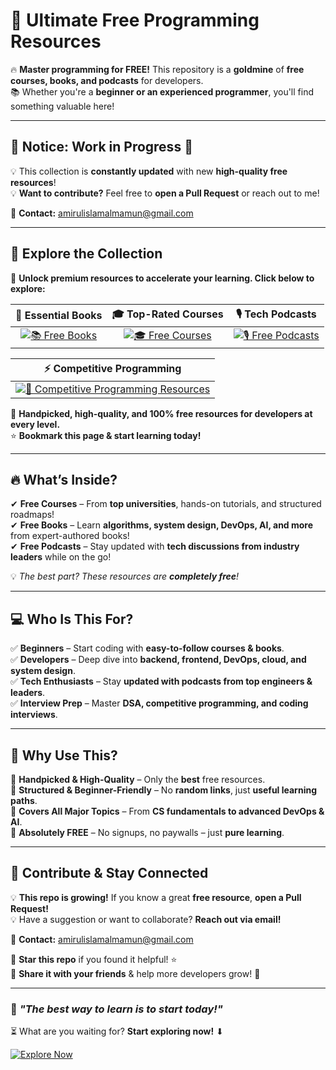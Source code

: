 # 🚀 Ultimate Free Programming Resources  

🔥 **Master programming for FREE!** This repository is a **goldmine** of **free courses, books, and podcasts** for developers.  
📚 Whether you're a **beginner or an experienced programmer**, you'll find something valuable here!  

---

## 📢 **Notice: Work in Progress** 🚧  

💡 This collection is **constantly updated** with new **high-quality free resources**!  
💡 **Want to contribute?** Feel free to **open a Pull Request** or reach out to me!  

📩 **Contact:** [amirulislamalmamun@gmail.com](mailto:amirulislamalmamun@gmail.com)  

---

## 📂 Explore the Collection  

🚀 **Unlock premium resources to accelerate your learning. Click below to explore:**  

| 📖 **Essential Books** | 🎓 **Top-Rated Courses** | 🎙 **Tech Podcasts** |
|:---------------------:|:----------------------:|:------------------:|
| [![📚 Free Books](https://img.shields.io/badge/-Explore_Books-0073e6?style=for-the-badge&logo=openbook&logoColor=white)](free-books.md) | [![🎓 Free Courses](https://img.shields.io/badge/-Explore_Courses-008000?style=for-the-badge&logo=edx&logoColor=white)](free-courses.md) | [![🎙 Free Podcasts](https://img.shields.io/badge/-Explore_Podcasts-FF5733?style=for-the-badge&logo=audible&logoColor=white)](free-podcasts.md) |

| ⚡ **Competitive Programming** | 
|:-----------------------------:|
| [![🚀 Competitive Programming Resources](https://img.shields.io/badge/-Competitive_Programming_Resources-DC143C?style=for-the-badge&logo=codeforces&logoColor=white)](https://github.com/shiningflash/Competitive-Programming-Resources) |

📌 **Handpicked, high-quality, and 100% free resources for developers at every level.**  
⭐ **Bookmark this page & start learning today!**  

---

## 🔥 What’s Inside?

✔ **Free Courses** – From **top universities**, hands-on tutorials, and structured roadmaps!  
✔ **Free Books** – Learn **algorithms, system design, DevOps, AI, and more** from expert-authored books!  
✔ **Free Podcasts** – Stay updated with **tech discussions from industry leaders** while on the go!  

💡 _The best part? These resources are **completely free**!_  

---

## 💻 Who Is This For?

✅ **Beginners** – Start coding with **easy-to-follow courses & books**.  
✅ **Developers** – Deep dive into **backend, frontend, DevOps, cloud, and system design**.  
✅ **Tech Enthusiasts** – Stay **updated with podcasts from top engineers & leaders**.  
✅ **Interview Prep** – Master **DSA, competitive programming, and coding interviews**.

---

## 📢 Why Use This?

🔹 **Handpicked & High-Quality** – Only the **best** free resources.  
🔹 **Structured & Beginner-Friendly** – No **random links**, just **useful learning paths**.  
🔹 **Covers All Major Topics** – From **CS fundamentals to advanced DevOps & AI**.  
🔹 **Absolutely FREE** – No signups, no paywalls – just **pure learning**.

---

## 🤝 Contribute & Stay Connected  
💡 **This repo is growing!** If you know a great **free resource**, **open a Pull Request!**  
💡 Have a suggestion or want to collaborate? **Reach out via email!**  

📩 **Contact:** [amirulislamalmamun@gmail.com](mailto:amirulislamalmamun@gmail.com)  

📌 **Star this repo** if you found it helpful! ⭐  
💬 **Share it with your friends** & help more developers grow! 🚀  

---

### 📌 *"The best way to learn is to start today!"*  
⏳ What are you waiting for? **Start exploring now!** ⬇  

[![Explore Now](https://img.shields.io/badge/-Explore_Now-ff9800?style=for-the-badge&logo=github)](free-courses.md)  
